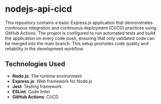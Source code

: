# nodejs-api-cicd
This repository contains a basic Express.js application that demonstrates continuous integration and continuous deployment (CI/CD) practices using GitHub Actions. The project is configured to run automated tests and build the application on every code push, ensuring that only validated code can be merged into the main branch. This setup promotes code quality and reliability in the development workflow.

## Technologies Used
- **Node.js**: The runtime environment
- **Express.js**: Web framework for Node.js
- **Jest**: Testing framework
- **ESLint**: Code linter
- **GitHub Actions**: CI/CD
